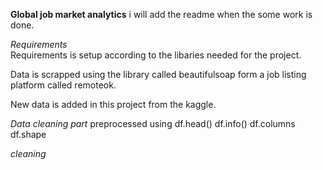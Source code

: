 **Global job market analytics**
i will add the readme when the some work is done.

*Requirements*<br/>
Requirements is setup according to the libaries needed for the project.

Data is scrapped using the library called beautifulsoap form a job listing platform called remoteok.

New data is added in this project from the kaggle.

*Data cleaning part*
preprocessed using 
df.head()
df.info()
df.columns
df.shape

*cleaning*
